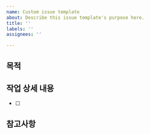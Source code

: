 ```yaml
---
name: Custom issue template
about: Describe this issue template's purpose here.
title: ''
labels: ''
assignees: ''

---
```


## 목적

## 작업 상세 내용
- [ ] 
## 참고사항
